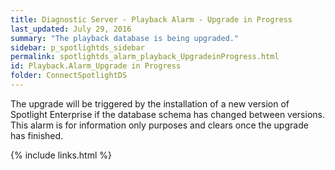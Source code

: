 ```yaml
---
title: ﻿Diagnostic Server - Playback Alarm - Upgrade in Progress
last_updated: July 29, 2016
summary: "The playback database is being upgraded."
sidebar: p_spotlightds_sidebar
permalink: spotlightds_alarm_playback_UpgradeinProgress.html
id: Playback.Alarm_Upgrade in Progress
folder: ConnectSpotlightDS
---
```



The upgrade will be triggered by the installation of a new version of Spotlight Enterprise if the database schema has changed between versions.
This alarm is for information only purposes and clears once the upgrade has finished.



{% include links.html %}
